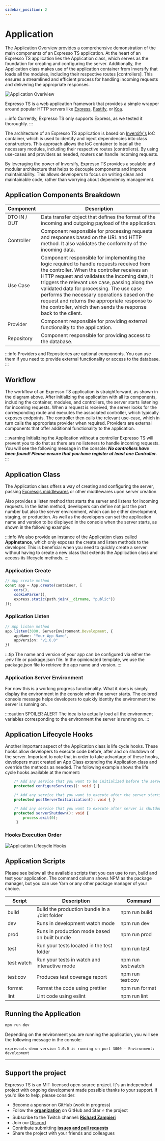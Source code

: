 ```yaml
---
sidebar_position: 2
---
```


# Application

The Application Overview provides a comprehensive demonstration of the main components of an Expresso TS application. At the heart of an Expresso TS application lies the Application class, which serves as the foundation for creating and configuring the server. Additionally, the Application class makes use of the application container from Inversify that loads all the modules, including their respective routes [controllers]. This ensures a streamlined and efficient process for handling incoming requests and delivering the appropriate responses.

![Application Overiview](./img/app-overview.png)

Expresso TS is a web application framework that provides a simple wrapper around popular HTTP servers like [Express](https://expressjs.com), [Fastify](https://www.fastify.io/), or [Koa](https://koajs.com/).

:::info
Currently, Expresso TS only supports Express, as we tested it thoroughly.
:::

The architecture of an Expresso TS application is based on [Inversify's](https://inversify.io/) IoC container, which is used to identify and inject dependencies into class constructors. This approach allows the IoC container to load all the necessary modules, including their respective routes (controllers). By using use-cases and providers as needed, routers can handle incoming requests.

By leveraging the power of Inversify, Expresso TS provides a scalable and modular architecture that helps to decouple components and improve maintainability. This allows developers to focus on writing clean and maintainable code, rather than worrying about dependency management.

## Application Components Breakdown

| Component             | Description                                                                                                                                                                                                                                                                                                                                                      |
| --------------------- | ---------------------------------------------------------------------------------------------------------------------------------------------------------------------------------------------------------------------------------------------------------------------------------------------------------------------------------------------------------------- |
| DTO IN / OUT          | Data transfer object that defines the format of the incoming and outgoing payload of the application.                                                                                                                                                                                                                                                           |
| Controller            | Component responsible for processing requests and responses based on the URL and HTTP method. It also validates the conformity of the incoming data.                                                                                                                                                                                                           |
| Use Case              | Component responsible for implementing the logic required to handle requests received from the controller. When the controller receives an HTTP request and validates the incoming data, it triggers the relevant use case, passing along the validated data for processing. The use case performs the necessary operations based on the request and returns the appropriate response to the controller, which then sends the response back to the client. |
| Provider | Component responsible for providing external functionality to the application. |
| Repository | Component responsible for providing access to the database. |

:::info
Providers and Repositories are optional components. You can use them if you need to provide external functionality or access to the database.
:::

## Workflow

The workflow of an Expresso TS application is straightforward, as shown in the diagram above. After initializing the application with all its components, including the container, modules, and controllers, the server starts listening for incoming requests. When a request is received, the server looks for the corresponding route and executes the associated controller, which typically exposes endpoints. The controller then calls the relevant use-case, which in turn calls the appropriate provider when required. Providers are external components that offer additional functionality to the application.

:::warning Initializing the Application without a controller
Expresso TS will prevent you to do that as there are no listeners to handle incoming requests. You will see the following message in the console:
***No controllers have been found! Please ensure that you have register at least one Controller.***
:::

## Application Class

The Application class offers a way of creating and configuring the server, passing [Expressjs middlewares](https://expressjs.com/en/guide/writing-middleware.html) or other middlewares upon server creation.

Also provides a listen method that starts the server and listens for incoming requests. In the listen method, developers can define not just the port number but also the server environment, which can be either development, staging, or production. As well as the developers can set the application name and version to be displayed in the console when the server starts, as shown in the following example:

:::info
We also provide an instance of the Application class called **AppInstance**, which only exposes the create and listen methods to the developer. This is beneficial when you need to quickly create a server without having to create a new class that extends the Application class and access its lifecycle methods.
:::

### Application Create

```typescript
// App create method
const app = App.create(container, [
    cors(),
    cookieParser(),
    express.static(path.join(__dirname, "public"))
]);
```

### Application Listen

```typescript
// App listen method
app.listen(3000, ServerEnvironment.Development, {
    appName: "Your App Name",
    appVersion: "v1.0.0"
})
```

:::tip
The name and version of your app can be configured via either the .env file or package.json file. In the opinionated template, we use the package.json file to retrieve the app name and version.
:::

### Application Server Environment

For now this is a working progress functionality. What it does is simply display the environment in the console when the server starts. The colored console message helps developers to quickly identity the environment the server is running on.

:::caution SPOILER ALERT
The idea is to actually load all the environment variables corresponding to the environment the server is running on.
:::

## Application Lifecycle Hooks

Another important aspect of the Application class is life cycle hooks. These hooks allow developers to execute code before, after and on shutdown of the server. Important to note that in order to take advantage of these hooks, developers must created an App Class extending the Application class and override the methods as needed. The following example shows the life cycle hooks available at the moment:

```typescript
    /* Add any service that you want to be initialized before the server starts */
    protected configureServices(): void { }

    /* Add any service that you want to execute after the server starts */
    protected postServerInitialization(): void { }

    /* Add any service that you want to execute after server is shutdown */
    protected serverShutdown(): void {
        process.exit(0);
     }
```

### Hooks Execution Order

![Application Lifecycle Hooks](./img/app-life-cycle.png)

## Application Scripts

Please see below all the available scripts that you can use to run, build and test your application.
The command column shows NPM as the package manager, but you can use Yarn or any other package manager of your choice.

| Script      | Description                                        | Command                      |
| ----------- | -------------------------------------------------- | ---------------------------- |
| build       | Build the production bundle in a ./dist folder     | npm run build                |
| dev         | Runs in development watch mode                     | npm run dev                  |
| prod        | Runs in production mode based on built bundle      | npm run prod                 |
| test        | Run your tests located in the test folder          | npm run test                 |
| test:watch  | Run your tests in watch and interactive mode       | npm run test:watch           |
| test:cov    | Produces test coverage report                      | npm run test:cov             |
| format      | Format the code using prettier                     | npm run format               |
| lint        | Lint code using eslint                             | npm run lint                 |

## Running the Application

```bash
npm run dev
```

Depending on the environment you are running the application, you will see the following message in the console:

`expressots-demo version 1.0.0 is running on port 3000 - Environment: development`

---

## Support the project

Expresso TS is an MIT-licensed open source project. It's an independent project with ongoing development made possible thanks to your support. If you'd like to help, please consider:

- Become a sponsor on GitHub (work in progress)
- Follow the **[organization](https://github.com/expressots)** on GitHub and Star ⭐ the project
- Subscribe to the Twitch channel: **[Richard Zampieri](https://www.twitch.tv/richardzampieri)**
- Join our [Discord](https://discord.com/invite/PyPJfGK)
- Contribute submitting **[issues and pull requests](https://github.com/expressots/expressots/issues/new/choose)**
- Share the project with your friends and colleagues